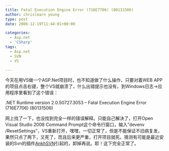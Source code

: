 ```yaml
---
title: Fatal Execution Engine Error (716E7706) (80131506)
author: chrislearn young
type: post
date: 2008-12-19T11:44:01+00:00

categories:
  - Asp.net
  - 'CSharp'
tags:
  - Asp.net
  - SVN
  - VS

---
```

今天在用VS做一个ASP.Net项目时，也不知道做了什么操作，只要对着WEB APP的项目点击右键，整个VS就崩溃了，什么出错提示也没有，到Windows日志->应用程序里看到了这个错误：

.NET Runtime version 2.0.50727.3053 &#8211; Fatal Execution Engine Error (716E7706) (80131506)

网上找了一下，也没找到完全一样的错误解释。只能自己解决了，打开Open Visual Studio 2008 Command Prompt这个命令行窗口，输入&#8221;devenv /ResetSettings&#8221;，VS重新打开，嘿嘿，一切正常了，但是不能保证不旧病复发，果然只点了两下，又死了，而且后来更严重，打开项目就死。猜测有可能是最近安装的Svn的插件[AnkhSVN][1]引起的，卸掉再说。耶！这下完全正常了。

 [1]: http://ankhsvn.open.collab.net/
